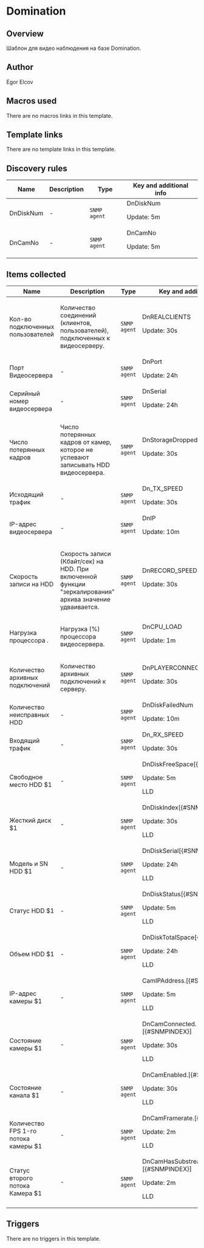 # Domination

## Overview

Шаблон для видео наблюдения на базе Domination.



## Author

Egor Elcov

## Macros used

There are no macros links in this template.

## Template links

There are no template links in this template.

## Discovery rules

|Name|Description|Type|Key and additional info|
|----|-----------|----|----|
|DnDiskNum|<p>-</p>|`SNMP agent`|DnDiskNum<p>Update: 5m</p>|
|DnCamNo|<p>-</p>|`SNMP agent`|DnCamNo<p>Update: 5m</p>|
## Items collected

|Name|Description|Type|Key and additional info|
|----|-----------|----|----|
|Кол-во подключенных пользователей|<p>Количество соединений (клиентов, пользователей), подключенных к видеосерверу.</p>|`SNMP agent`|DnREALCLIENTS<p>Update: 30s</p>|
|Порт Видеосервера|<p>-</p>|`SNMP agent`|DnPort<p>Update: 24h</p>|
|Серийный номер видеосервера|<p>-</p>|`SNMP agent`|DnSerial<p>Update: 24h</p>|
|Число потерянных кадров|<p>Число потерянных кадров от камер, которое не успевают записывать HDD видеосервера.</p>|`SNMP agent`|DnStorageDroppedFrames<p>Update: 30s</p>|
|Исходящий трафик|<p>-</p>|`SNMP agent`|Dn_TX_SPEED<p>Update: 30s</p>|
|IP-адрес видеосервера|<p>-</p>|`SNMP agent`|DnIP<p>Update: 10m</p>|
|Скорость записи на HDD|<p>Скорость записи (Кбайт/сек) на HDD. При включенной функции "зеркалирования" архива значение удваивается.</p>|`SNMP agent`|DnRECORD_SPEED<p>Update: 30s</p>|
|Нагрузка процессора .|<p>Нагрузка (%) процессора видеосервера.</p>|`SNMP agent`|DnCPU_LOAD<p>Update: 1m</p>|
|Количество архивных подключений|<p>Количество архивных подключений к серверу.</p>|`SNMP agent`|DnPLAYERCONNECTIONS<p>Update: 30s</p>|
|Количество неисправных HDD|<p>-</p>|`SNMP agent`|DnDiskFailedNum<p>Update: 10m</p>|
|Входящий трафик|<p>-</p>|`SNMP agent`|Dn_RX_SPEED<p>Update: 30s</p>|
|Свободное место HDD $1|<p>-</p>|`SNMP agent`|DnDiskFreeSpace[{#SNMPINDEX}]<p>Update: 5m</p><p>LLD</p>|
|Жесткий диск $1|<p>-</p>|`SNMP agent`|DnDiskIndex[{#SNMPINDEX}]<p>Update: 30s</p><p>LLD</p>|
|Модель и SN HDD $1|<p>-</p>|`SNMP agent`|DnDiskSerial[{#SNMPINDEX}]<p>Update: 24h</p><p>LLD</p>|
|Статус HDD $1|<p>-</p>|`SNMP agent`|DnDiskStatus[{#SNMPINDEX}]<p>Update: 5m</p><p>LLD</p>|
|Объем HDD $1|<p>-</p>|`SNMP agent`|DnDiskTotalSpace[{#SNMPINDEX}]<p>Update: 24h</p><p>LLD</p>|
|IP-адрес камеры $1|<p>-</p>|`SNMP agent`|CamIPAddress.[{#SNMPINDEX}]<p>Update: 5m</p><p>LLD</p>|
|Состояние камеры $1|<p>-</p>|`SNMP agent`|DnCamConnected.[{#SNMPINDEX}]<p>Update: 30s</p><p>LLD</p>|
|Состояние канала $1|<p>-</p>|`SNMP agent`|DnCamEnabled.[{#SNMPINDEX}]<p>Update: 30s</p><p>LLD</p>|
|Количество FPS 1-го потока камеры $1|<p>-</p>|`SNMP agent`|DnCamFramerate.[{#SNMPINDEX}]<p>Update: 2m</p><p>LLD</p>|
|Статус второго потока Камера $1|<p>-</p>|`SNMP agent`|DnCamHasSubstream.[{#SNMPINDEX}]<p>Update: 2m</p><p>LLD</p>|
## Triggers

There are no triggers in this template.


